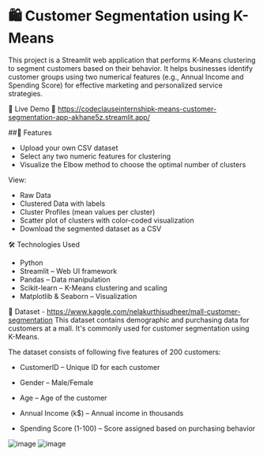 # 🛍️ Customer Segmentation using K-Means

This project is a Streamlit web application that performs K-Means clustering to segment customers based on their behavior. It helps businesses identify customer groups using two numerical features (e.g., Annual Income and Spending Score) for effective marketing and personalized service strategies.

🚀 Live Demo
🔗 https://codeclauseinternshipk-means-customer-segmentation-app-akhane5z.streamlit.app/ 

##📂 Features
- Upload your own CSV dataset
- Select any two numeric features for clustering
- Visualize the Elbow method to choose the optimal number of clusters

View:

- Raw Data
- Clustered Data with labels
- Cluster Profiles (mean values per cluster)
- Scatter plot of clusters with color-coded visualization
- Download the segmented dataset as a CSV

🛠️ Technologies Used
- Python
- Streamlit – Web UI framework
- Pandas – Data manipulation
- Scikit-learn – K-Means clustering and scaling
- Matplotlib & Seaborn – Visualization

📁 Dataset - https://www.kaggle.com/nelakurthisudheer/mall-customer-segmentation
This dataset contains demographic and purchasing data for customers at a mall. It's commonly used for customer segmentation using K-Means.

The dataset consists of following five features of 200 customers:

- CustomerID – Unique ID for each customer

- Gender – Male/Female

- Age – Age of the customer

- Annual Income (k$) – Annual income in thousands

- Spending Score (1-100) – Score assigned based on purchasing behavior

![image](![image](https://github.com/user-attachments/assets/cfc03d55-7106-4bdf-86ee-425ad80e35b0)
)
![image](https://github.com/user-attachments/assets/e1c386e2-2810-4720-bea0-f5c3e905f6d2)








